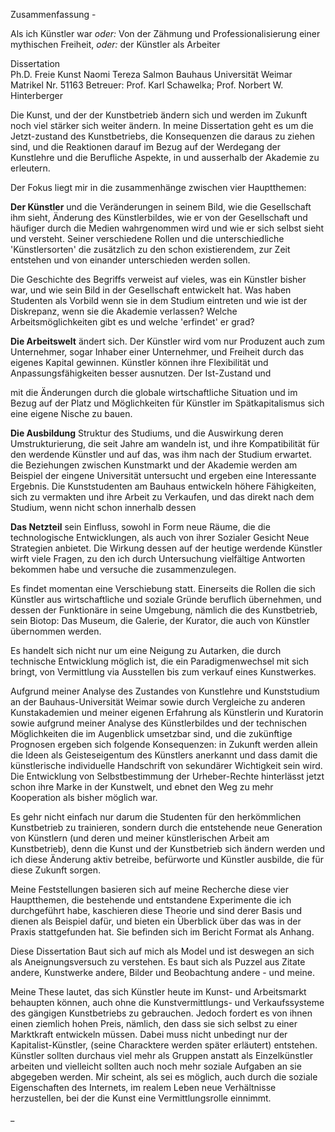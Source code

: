 Zusammenfassung - 

Als ich Künstler war *oder:* Von der Zähmung und Professionalisierung einer mythischen Freiheit, *oder:* der Künstler als Arbeiter 

Dissertation  
Ph.D. Freie Kunst
Naomi Tereza Salmon
Bauhaus Universität Weimar
Matrikel Nr. 51163
Betreuer: Prof. Karl Schawelka; Prof. Norbert W. Hinterberger

Die Kunst, und der der Kunstbetrieb ändern sich und werden im Zukunft noch viel stärker sich weiter ändern. In meine Dissertation geht es um die Jetzt-zustand des 
Kunstbetriebs, die Konsequenzen die daraus zu ziehen sind, und die Reaktionen darauf im Bezug auf der Werdegang der Kunstlehre und die Berufliche Aspekte, in und ausserhalb der Akademie zu erleutern.

Der Fokus liegt mir in die zusammenhänge zwischen vier Hauptthemen:

**Der Künstler** und die Veränderungen in seinem Bild, wie die Gesellschaft ihm sieht, Änderung des Künstlerbildes, wie er von der Gesellschaft und häufiger durch die 
Medien wahrgenommen wird und wie er sich selbst sieht und versteht. Seiner verschiedene Rollen und die unterschiedliche 'Künstlersorten' die zusätzlich zu den schon 
existierendem, zur Zeit entstehen und von einander unterschieden werden sollen. 

Die Geschichte des Begriffs verweist auf vieles, was ein Künstler bisher war, und wie sein Bild in der Gesellschaft entwickelt hat. Was haben Studenten als Vorbild wenn 
sie in dem Studium eintreten und wie ist der Diskrepanz, wenn sie die Akademie verlassen? Welche Arbeitsmöglichkeiten gibt es und welche 'erfindet' er grad?

**Die Arbeitswelt** ändert sich. Der Künstler wird vom nur Produzent auch zum Unternehmer, sogar Inhaber einer Unternehmer, und Freiheit durch das eigenes Kapital gewinnen.
Künstler können ihre Flexibilität und Anpassungsfähigkeiten besser ausnutzen. Der Ist-Zustand und 

mit die Änderungen durch die globale wirtschaftliche Situation und im Bezug auf der Platz und Möglichkeiten für Künstler im Spätkapitalismus sich 
eine eigene Nische zu bauen. 

**Die Ausbildung** Struktur des Studiums, und die Auswirkung deren Umstrukturierung, 
die seit Jahre am wandeln ist, und ihre Kompatibilität für den werdende Künstler und auf das, was ihm nach der Studium erwartet. die Beziehungen zwischen Kunstmarkt und der 
Akademie werden am Beispiel der eingene Universität untersucht und ergeben eine Interessante Ergebnis. Die Kunststudenten am Bauhaus entwickeln höhere Fähigkeiten, sich zu 
vermakten und ihre Arbeit zu Verkaufen, und das direkt nach dem Studium, wenn nicht schon innerhalb dessen

**Das Netzteil** sein 
Einfluss, sowohl in Form neue Räume, die die technologische Entwicklungen, als auch von ihrer Sozialer Gesicht Neue Strategien anbietet. Die Wirkung dessen
auf der heutige werdende Künstler wirft viele Fragen, zu den ich durch Untersuchung vielfältige Antworten bekommen habe und versuche die zusammenzulegen.

Es findet momentan eine Verschiebung statt. Einerseits die Rollen die sich Künstler aus wirtschaftliche und soziale Gründe beruflich übernehmen, und dessen der Funktionäre 
in seine Umgebung, nämlich die des Kunstbetrieb, sein Biotop: Das Museum, die Galerie, der Kurator, die auch von Künstler übernommen werden.

Es handelt sich nicht nur um eine Neigung zu Autarken, die durch technische Entwicklung möglich ist, die ein Paradigmenwechsel mit sich bringt, von Vermittlung 
via Ausstellen bis zum verkauf eines Kunstwerkes.

Aufgrund meiner Analyse des Zustandes von Kunstlehre und Kunststudium an der Bauhaus-Universität Weimar sowie durch Vergleiche zu anderen 
Kunstakademien und meiner eigenen Erfahrung als Künstlerin und Kuratorin sowie aufgrund meiner Analyse des Künstlerbildes und der technischen 
Möglichkeiten die im Augenblick umsetzbar sind, und die zukünftige Prognosen ergeben sich folgende Konsequenzen: in Zukunft werden allein die 
Ideen als Geisteseigentum des Künstlers anerkannt und dass damit die künstlerische individuelle Handschrift von sekundärer Wichtigkeit sein wird.
Die Entwicklung von Selbstbestimmung der Urheber-Rechte hinterlässt jetzt schon ihre Marke in der Kunstwelt, und ebnet den Weg zu mehr Kooperation
als bisher möglich war.

Es gehr nicht einfach nur darum die Studenten für den herkömmlichen Kunstbetrieb zu trainieren, sondern durch die entstehende neue Generation von Künstlern 
(und deren und meiner künstlerischen Arbeit am Kunstbetrieb), denn die Kunst und der Kunstbetrieb sich ändern werden und ich diese Änderung aktiv betreibe, 
befürworte und Künstler ausbilde, die für diese Zukunft sorgen.

Meine Feststellungen basieren sich auf meine Recherche diese vier Hauptthemen, die bestehende und entstandene Experimente die ich durchgeführt habe, 
kaschieren diese Theorie und sind derer Basis und dienen als Beispiel dafür, und bieten ein Überblick über das was in der Praxis stattgefunden hat. 
Sie befinden sich im Bericht Format als Anhang.


Diese Dissertation Baut sich auf mich als Model und ist deswegen an sich als Aneignungsversuch zu verstehen. Es baut sich als Puzzel aus Zitate andere, Kunstwerke andere, Bilder und Beobachtung andere - und meine.

Meine These lautet, das sich Künstler heute im Kunst- und Arbeitsmarkt behaupten können, auch ohne die Kunstvermittlungs- und Verkaufssysteme des gängigen Kunstbetriebs 
zu gebrauchen. Jedoch fordert es von ihnen einen ziemlich hohen Preis, nämlich, den dass sie sich selbst zu einer Marktkraft entwickeln müssen. Dabei muss nicht
unbedingt nur der Kapitalist-Künstler, (seine Characktere werden später erläutert) entstehen. Künstler sollten durchaus viel mehr als Gruppen anstatt als Einzelkünstler 
arbeiten und vielleicht sollten auch noch mehr soziale Aufgaben an sie abgegeben werden. Mir scheint, als sei es möglich, auch durch die soziale Eigenschaften des Internets,
im realem Leben neue Verhältnisse herzustellen, bei der die Kunst eine Vermittlungsrolle einnimmt. 

_
